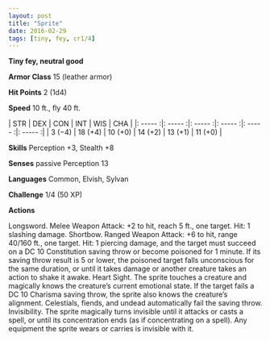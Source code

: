 ```yaml
---
layout: post
title: "Sprite"
date: 2016-02-29
tags: [tiny, fey, cr1/4]
---
```


**Tiny fey, neutral good**

**Armor Class** 15 (leather armor)

**Hit Points** 2 (1d4)

**Speed** 10 ft., fly 40 ft.

|   STR   |   DEX   |   CON   |   INT   |   WIS   |   CHA   |
|: ----- :|: ----- :|: ----- :|: ----- :|: ----- :|: ----- :|
| 3 (−4) | 18 (+4) | 10 (+0) | 14 (+2) | 13 (+1) | 11 (+0) |



**Skills** Perception +3, Stealth +8 

**Senses** passive Perception 13 

**Languages** Common, Elvish, Sylvan 

**Challenge** 1/4 (50 XP)

**Actions** 

Longsword. Melee Weapon Attack: +2 to hit, reach 5 ft., one target. Hit: 1 slashing damage. Shortbow. Ranged Weapon Attack: +6 to hit, range 40/160 ft., one target. Hit: 1 piercing damage, and the target must succeed on a DC 10 Constitution saving throw or become poisoned for 1 minute. If its saving throw result is 5 or lower, the poisoned target falls unconscious for the same duration, or until it takes damage or another creature takes an action to shake it awake. Heart Sight. The sprite touches a creature and magically knows the creature’s current emotional state. If the target fails a DC 10 Charisma saving throw, the sprite also knows the creature’s alignment. Celestials, fiends, and undead automatically fail the saving throw. Invisibility. The sprite magically turns invisible until it attacks or casts a spell, or until its concentration ends (as if concentrating on a spell). Any equipment the sprite wears or carries is invisible with it.